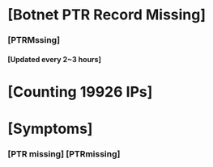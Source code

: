 # [Botnet PTR Record Missing]
### [PTRMssing]
#### [Updated every 2~3 hours]

# [Counting 19926 IPs]

# [Symptoms] 
###   [PTR missing] [PTRmissing]
